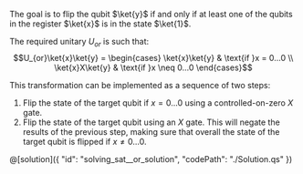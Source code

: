 The goal is to flip the qubit $\ket{y}$ if and only if at least one of the qubits in the register $\ket{x}$ is in the state $\ket{1}$.

The required unitary $U_{or}$ is such that:
$$U_{or}\ket{x}\ket{y} = \begin{cases} 
          \ket{x}\ket{y} & \text{if }x = 0...0 \\
          \ket{x}X\ket{y} & \text{if }x \neq 0...0
       \end{cases}$$

This transformation can be implemented as a sequence of two steps:

1. Flip the state of the target qubit if $x = 0...0$ using a controlled-on-zero $X$ gate.
2. Flip the state of the target qubit using an $X$ gate. This will negate the results of the previous step,
   making sure that overall the state of the target qubit is flipped if $x \neq 0...0$.

@[solution]({
    "id": "solving_sat__or_solution",
    "codePath": "./Solution.qs"
})
